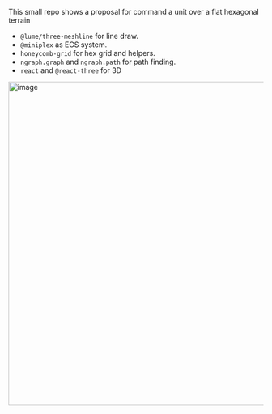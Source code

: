 This small repo shows a proposal for command a unit over a flat hexagonal terrain
- `@lume/three-meshline` for line draw.
- `@miniplex` as ECS system.
- `honeycomb-grid` for hex grid and helpers.
- `ngraph.graph` and `ngraph.path` for path finding.
- `react` and `@react-three` for 3D

<img width="639" alt="image" src="https://user-images.githubusercontent.com/1474823/225448265-847ade0b-aee0-43ca-83b2-4f258fedc0a1.png">
